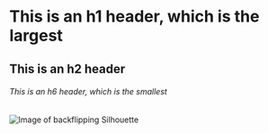 # This is an h1 header, which is the largest
## This is an h2 header
###### This is an h6 header, which is the smallest
![Image of backflipping Silhouette](https://images.vexels.com/media/users/3/129274/isolated/preview/32c4ae2adb446f081c496e8dd015c594-backflip-silhouette.png)
